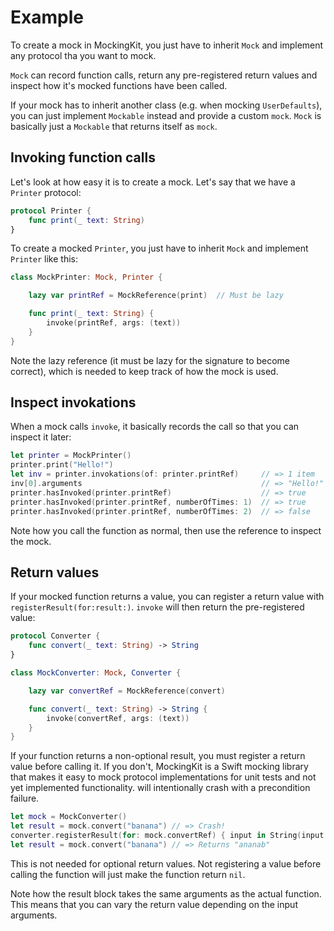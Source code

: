 #  Example

To create a mock in MockingKit, you just have to inherit `Mock` and implement any protocol tha you want to mock.

`Mock` can record function calls, return any pre-registered return values and inspect how it's mocked functions have been called.

If your mock has to inherit another class (e.g. when mocking `UserDefaults`), you can just implement `Mockable` instead and provide a custom `mock`. `Mock` is basically just a `Mockable` that returns itself as `mock`.


## Invoking function calls

Let's look at how easy it is to create a mock. Let's say that we have a `Printer` protocol:

```swift
protocol Printer {
    func print(_ text: String)
}
```

To create a mocked `Printer`, you just have to inherit `Mock` and implement `Printer` like this:

```swift
class MockPrinter: Mock, Printer {

    lazy var printRef = MockReference(print)  // Must be lazy

    func print(_ text: String) {
        invoke(printRef, args: (text))
    }
}
```

Note the lazy reference (it must be lazy for the signature to become correct), which is needed to keep track of how the mock is used.


## Inspect invokations

When a mock calls `invoke`, it basically records the call so that you can inspect it later:

```swift
let printer = MockPrinter()
printer.print("Hello!")
let inv = printer.invokations(of: printer.printRef)     // => 1 item
inv[0].arguments                                        // => "Hello!"
printer.hasInvoked(printer.printRef)                    // => true
printer.hasInvoked(printer.printRef, numberOfTimes: 1)  // => true
printer.hasInvoked(printer.printRef, numberOfTimes: 2)  // => false
```

Note how you call the function as normal, then use the reference to inspect the mock.


## Return values

If your mocked function returns a value, you can register a return value with `registerResult(for:result:)`. `invoke` will then return the pre-registered value:

```swift
protocol Converter {
    func convert(_ text: String) -> String
}

class MockConverter: Mock, Converter {

    lazy var convertRef = MockReference(convert)

    func convert(_ text: String) -> String {
        invoke(convertRef, args: (text))
    }
}
```

If your function returns a non-optional result, you must register a return value before calling it. If you don't, MockingKit is a Swift mocking library that makes it easy to mock protocol implementations for unit tests and not yet implemented functionality. will intentionally crash with a precondition failure.

```swift
let mock = MockConverter()
let result = mock.convert("banana") // => Crash!
converter.registerResult(for: mock.convertRef) { input in String(input.reversed()) }
let result = mock.convert("banana") // => Returns "ananab"
```

This is not needed for optional return values. Not registering a value before calling the function will just make the function return `nil`.

Note how the result block takes the same arguments as the actual function. This means that you can vary the return value depending on the input arguments.
